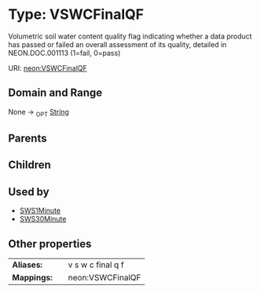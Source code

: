 
# Type: VSWCFinalQF


Volumetric soil water content quality flag indicating whether a data product has passed or failed an overall assessment of its quality, detailed in NEON.DOC.001113 (1=fail, 0=pass)

URI: [neon:VSWCFinalQF](https://data.neonscience.org/VSWCFinalQF)


## Domain and Range

None ->  <sub>OPT</sub> [String](types/String.md)

## Parents


## Children


## Used by

 * [SWS1Minute](SWS1Minute.md)
 * [SWS30Minute](SWS30Minute.md)

## Other properties

|  |  |  |
| --- | --- | --- |
| **Aliases:** | | v s w c final q f |
| **Mappings:** | | neon:VSWCFinalQF |

